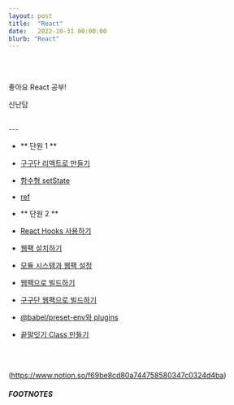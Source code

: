 ```yaml
---
layout: post
title:  "React"
date:   2022-10-31 00:00:00
blurb: "React"
---
```


<br />
<br />

좋아요 React 공부!

신난담

<br />
---

- ** 단원 1 **

- [구구단 리액트로 만들기][link_react_web_1]
- [함수형 setState][link_react_web_2]
- [ref][link_react_web_3]

- ** 단원 2 **

- [React Hooks 사용하기][link_react_web_4]
- [웹팩 설치하기][link_react_web_5]
- [모듈 시스템과 웹팩 설정][link_react_web_6]
- [웹팩으로 빌드하기][link_react_web_7]
- [구구단 웹팩으로 빌드하기][link_react_web_8]
- [@babel/preset-env와 plugins][link_react_web_9]
- [끝말잇기 Class 만들기][link_react_web_10]



<br />
<br />

(https://www.notion.so/f69be8cd80a744758580347c0324d4ba)

##### FOOTNOTES

[^1]: This is a note!


[link_react_web_1]:https://warm-dew-a7a.notion.site/hooks-9b389ad8177f45ecbadf90b5f81fedce
[link_react_web_2]:https://warm-dew-a7a.notion.site/setState-103abe11a6a146309e2ef229bd8cd46a
[link_react_web_3]:https://warm-dew-a7a.notion.site/ref-focus-rendering-d6c1c211ea9d4329ac0f69c11302599d
[link_react_web_4]:https://warm-dew-a7a.notion.site/React-Hooks-5b9e9968f14f491384f98f9d7944ee2d
[link_react_web_5]:https://warm-dew-a7a.notion.site/6f220a0f47ce4edc8a38a1934a22026d
[link_react_web_6]:https://warm-dew-a7a.notion.site/dcfee223a0e746368a8995b450284ce1
[link_react_web_7]:https://warm-dew-a7a.notion.site/2b8707b2a6cc49a7a7ce34fca3a8b477
[link_react_web_8]:https://warm-dew-a7a.notion.site/33a8ce9e4bd642fb8f939e67755f0b4f
[link_react_web_9]:https://warm-dew-a7a.notion.site/babel-preset-env-plugins-ba73910143d7432cb9b38ae86aa71620
[link_react_web_10]:https://warm-dew-a7a.notion.site/Class-e1fb850f8214412dbe9a87ad81fb1e44
